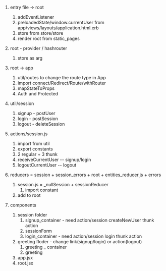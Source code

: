 1. entry file -> root
   1. addEventListener
   2. preloadedState/window.currentUser from app/views/layouts/application.html.erb
   3. store from store/store 
   4. render root from static_pages
   
2. root - provider / hashrouter
   1. store as arg
   
3. root -> app 
   1. util/routes to change the route type in App
   2. import connect/Redirect/Route/withRouter
   3. mapStateToProps
   4. Auth and Protected
   
   
4. util/session
   1. signup - postUser
   2. login - postSession
   3. logout - deleteSession
   
5. actions/session.js 
   1. import from util 
   2. export constants
   3. 2 regular + 3 thunk
   4. receiveCurrentUser -- signup/login
   5. logoutCurrentUser -- logout 
   
6. reducers = session + session_errors + root + entities_reducer.js + errors
   1. session.js = _nullSession + sessionReducer
      1. import constant  
   2. add to root 

7. components
   1. session folder
      1. signup_container - need action/session createNewUser thunk action
      2. sessionForm
      3. login_container - need action/session login thunk action 
   2. greeting floder - change link(signup/login) or action(logout)
      1. greeting _ container
      2. greeting
   3. app.jsx
   4. root.jsx
